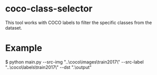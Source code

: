 # coco-class-selector
This tool works with COCO labels to filter the specific classes from the dataset.

# Example
$ python main.py --src-img "..\\coco\\images\\train2017\\" --src-label "..\\coco\\labels\\train2017\\" --dst ".\\output"